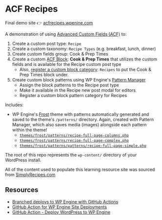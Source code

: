 # ACF Recipes

Final demo site 👉 [acfrecipes.wpenine.com](https://acfrecipes.wpengine.com)

A demonstration of using [Advanced Custom Fields (ACF)](https://www.advancedcustomfields.com/) to:

1. Create a custom post type: `Recipe`
2. Create a custom taxonomy: `Recipe Types` (e.g. breakfast, lunch, dinner)
3. Create custom fields group: Cook & Prep Times
4. Create a custom [ACF Block](https://www.advancedcustomfields.com/resources/whats-new-with-acf-blocks-in-acf-6/): **Cook & Prep Times** that utilizes the custom fields and is available for the Recipe custom post type
    - Also, [register a custom block category](https://github.com/colorful-tones/acf-recipes/blob/main/plugins/acf-cooking-recipes/acf-cooking-recipes.php#L50): `Recipes` to put the Cook & Prep Times block under.
5. Create custom block patterns using WP Engine's [Pattern Manager](https://wpengine.com/builders/pattern-manager/)
    - Assign the block patterns to the Recipe post type
    - Make it available in the Recipe new post modal for editors
    - Register a custom block pattern category for Recipes

Includes:

- WP Engine's [Frost](https://frostwp.com) theme with patterns automatically generated and saved to the theme's `/patterns/` directory. Again, created with Pattern Manager, which also saves media (images) alongside each pattern within the theme!
  - [`themes/frost/patterns/recipe-full-page-columns.php`](https://github.com/colorful-tones/acf-recipes/blob/main/themes/frost-trunk/patterns/recipe-full-page-columns.php)
  - [`themes/frost/patterns/recipe-full-page-complex.php`](https://github.com/colorful-tones/acf-recipes/blob/main/themes/frost-trunk/patterns/recipe-full-page-complex.php)
  - [`themes/frost/patterns/patterns/recipe-full-page-simple.php`](patterns/recipe-full-page-simple.php)

The root of this repo represents the `wp-content/` directory of your WordPress install.

All of the content used to populate this learning resource site was sourced from [SimplyRecipes.com](https://simplyrecipes.com)

## Resources

* [Branched deploys to WP Engine with GitHub Actions](https://wpengine.com/builders/branched-deploys-to-wp-engine-with-github-actions/)
* [GitHub Action for WP Engine Site Deployments](https://wpengine.com/support/github-action-deploy/)
* [GitHub Action - Deploy WordPress to WP Engine](https://github.com/marketplace/actions/deploy-wordpress-to-wp-engine)